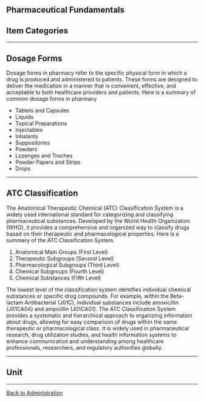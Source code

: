 ##  Pharmaceutical Fundamentals

## Item Categories

***

## Dosage Forms
Dosage forms in pharmacy refer to the specific physical form in which a drug is produced and administered to patients. These forms are designed to deliver the medication in a manner that is convenient, effective, and acceptable to both healthcare providers and patients. Here is a summary of common dosage forms in pharmacy

* Tablets and Capsules
* Liquids
* Topical Preparations
* Injectables
* Inhalants
* Suppositories
* Powders
* Lozenges and Troches
* Powder Papers and Strips
* Drops

***

## ATC Classification

The Anatomical Therapeutic Chemical (ATC) Classification System is a widely used international standard for categorizing and classifying pharmaceutical substances. Developed by the World Health Organization (WHO), it provides a comprehensive and organized way to classify drugs based on their therapeutic and pharmacological properties. Here is a summary of the ATC Classification System.

1. Anatomical Main Groups (First Level)
1. Therapeutic Subgroups (Second Level)
1. Pharmacological Subgroups (Third Level)
1. Chemical Subgroups (Fourth Level)
1. Chemical Substances (Fifth Level)

The lowest level of the classification system identifies individual chemical substances or specific drug compounds.
For example, within the Beta-lactam Antibacterial (J01C), individual substances include amoxicillin (J01CA04) and ampicillin (J01CA01).
The ATC Classification System provides a systematic and hierarchical approach to organizing information about drugs, allowing for easy comparison of drugs within the same therapeutic or pharmacological class. It is widely used in pharmaceutical research, drug utilization studies, and health information systems to enhance communication and understanding among healthcare professionals, researchers, and regulatory authorities globally.

***

## Unit


***


[Back to Administration](https://github.com/hmislk/hmis/wiki/Pharmacy-Administration)

